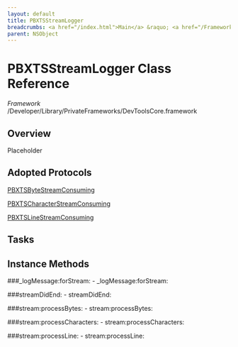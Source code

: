 ```yaml
---
layout: default
title: PBXTSStreamLogger
breadcrumbs: <a href="/index.html">Main</a> &raquo; <a href="/Frameworks.html">Framework</a> &raquo; <a href="/Frameworks/DevToolsCore.html">DevToolsCore</a> &raquo; PBXTSStreamLogger
parent: NSObject 
---
```

# PBXTSStreamLogger Class Reference

*Framework* /Developer/Library/PrivateFrameworks/DevToolsCore.framework

## Overview

Placeholder

## Adopted Protocols

[PBXTSByteStreamConsuming]()

[PBXTSCharacterStreamConsuming]()

[PBXTSLineStreamConsuming]()

## Tasks

## Instance Methods

<a name="-_logMessage:forStream:"></a>
###_logMessage:forStream:
    - _logMessage:forStream:

<a name="-streamDidEnd:"></a>
###streamDidEnd:
    - streamDidEnd:

<a name="-stream:processBytes:"></a>
###stream:processBytes:
    - stream:processBytes:

<a name="-stream:processCharacters:"></a>
###stream:processCharacters:
    - stream:processCharacters:

<a name="-stream:processLine:"></a>
###stream:processLine:
    - stream:processLine:

